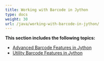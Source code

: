 ```yaml
---
title: Working with Barcode in Jython
type: docs
weight: 30
url: /java/working-with-barcode-in-jython/
---
```


**This section includes the following topics:**

- [Advanced Barcode Features in Jython](/barcode/java/advanced-barcode-features-in-jython-html/)
- [Utility Barcode Features in Jython](/barcode/java/utility-barcode-features-in-jython-html/)
